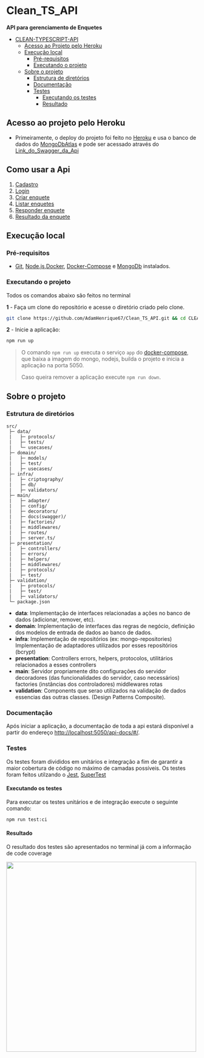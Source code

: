 # Clean_TS_API

**API para gerenciamento de Enquetes**

- [CLEAN-TYPESCRIPT-API](#CLEAN-TYPESCRIPT-API)
  - [Acesso ao Projeto pelo Heroku](#https://api-node-adam.herokuapp.com/api-docs/)
  - [Execução local](#execução-local)
    - [Pré-requisitos](#pré-requisitos)
    - [Executando o projeto](#executando-o-projeto)
  - [Sobre o projeto](#sobre-o-projeto)
    - [Estrutura de diretórios](#estrutura-de-diretórios)
    - [Documentação](#documentação)
    - [Testes](#testes)
      - [Executando os testes](#executando-os-testes)
      - [Resultado](#resultado)



## Acesso ao projeto pelo Heroku

- Primeiramente, o deploy do projeto foi feito no [Heroku](https://www.heroku.com/) e usa o banco de dados do [MongoDbAtlas](https://www.mongodb.com/cloud) e pode ser acessado através do [Link_do_Swagger_da_Api](https://api-node-adam.herokuapp.com/api-docs/)

## Como usar a Api

1. [Cadastro](./requirements/signup.md)
2. [Login](./requirements/login.md)
3. [Criar enquete](./requirements/add-survey.md)
4. [Listar enquetes](./requirements/load-surveys.md)
5. [Responder enquete](./requirements/save-survey-result.md)
6. [Resultado da enquete](./requirements/load-survey-result.md)
## Execução local

### Pré-requisitos

- [Git](https://git-scm.com/download/), [Node.js](https://nodejs.org/en/download/),[Docker](https://docs.docker.com/get-docker/), [Docker-Compose](https://docs.docker.com/compose/install/) e [MongoDb](https://www.mongodb.com/try/download/community) instalados.

### Executando o projeto

Todos os comandos abaixo são feitos no terminal

**1** - Faça um clone do repositório e acesse o diretório criado pelo clone.

```sh
git clone https://github.com/AdamHenrique67/Clean_TS_API.git && cd CLEAN_TS_API
```

**2** - Inicie a aplicação:

```sh
npm run up
```

> O comando `npm run up` executa o serviço `app` do [docker-compose](./docker-compose.yml), que baixa a imagem do mongo, nodejs, builda o projeto e inicia a aplicação na porta 5050.
>
> Caso queira remover a aplicação execute `npm run down`.

## Sobre o projeto

### Estrutura de diretórios

```
src/
 ├─ data/
 |   ├─ protocols/
 |   ├─ tests/
 |   └─ usecases/
 ├─ domain/
 |   ├─ models/
 |   ├─ test/
 |   ├─ usecases/
 ├─ infra/
 |   ├─ criptography/
 |   ├─ db/
 |   ├─ validators/
 ├─ main/
 |   ├─ adapter/
 |   ├─ config/
 |   ├─ decorators/
 |   ├─ docs(swagger)/
 |   ├─ factories/
 |   ├─ middlewares/
 |   ├─ routes/
 |   ├─ server.ts/
 ├─ presentation/
 |   ├─ controllers/
 |   ├─ errors/
 |   ├─ helpers/
 |   ├─ middlewares/
 |   ├─ protocols/
 |   ├─ test/
 ├─ validation/
 |   ├─ protocols/
 |   ├─ test/
 |   ├─ validators/
 └─ package.json
```

- **data**: Implementação de interfaces relacionadas a ações no banco de dados (adicionar, remover, etc).
- **domain**: Implementação de interfaces das regras de negócio, definição dos modelos de entrada de dados ao banco de dados.
- **infra**: Implementação de repositórios (ex: mongo-repositories)
Implementação de adaptadores utilizados por esses repositórios (bcrypt)
- **presentation**: Controllers
    errors, helpers, protocolos, utilitários relacionados a esses controllers
- **main**: Servidor propriamente dito
    configurações do servidor
    decoradores (das funcionalidades do servidor, caso necessários)
    factories (instâncias dos controladores)
    middlewares
    rotas
- **validation**: Components que serao utilizados na validação de dados essencias das outras classes. (Design Patterns Composite).

### Documentação

Após iniciar a aplicação, a documentação de toda a api estará disponível a partir do endereço <http://localhost:5050/api-docs/#/>.

### Testes

Os testes foram divididos em unitários e integração a fim de garantir a maior cobertura de código no máximo de camadas possíveis. Os testes foram feitos utilzando o [Jest](https://www.npmjs.com/package/jest), [SuperTest](https://www.npmjs.com/package/supertest)
#### Executando os testes

Para executar os testes unitários e de integração execute o seguinte comando:

```sh
npm run test:ci
```

#### Resultado

O resultado dos testes são apresentados no terminal já com a informação de code coverage

<img src=![Coverage](https://user-images.githubusercontent.com/79374233/166612983-37ab8675-b536-448d-9e4b-b4af2eada928.png) height="500">
